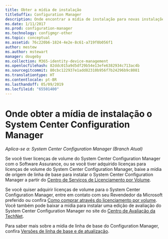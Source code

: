 ```yaml
---
title: Obter a mídia de instalação
titleSuffix: Configuration Manager
description: Onde encontrar a mídia de instalação para novas instalações do System Center Configuration Manager.
ms.date: 1/11/2017
ms.prod: configuration-manager
ms.technology: configmgr-other
ms.topic: conceptual
ms.assetid: 76c220b6-1824-4e2e-8c61-a719f0b056f1
author: mestew
ms.author: mstewart
manager: dougeby
ms.collection: M365-identity-device-management
ms.openlocfilehash: 82ddc015a9d5df29b54e13efe6382934c713ac4b
ms.sourcegitcommit: 80cbc122937e1add82310b956f7b24296b9c8081
ms.translationtype: HT
ms.contentlocale: pt-BR
ms.lasthandoff: 05/09/2019
ms.locfileid: "65501400"
---
```

# <a name="where-to-get-installation-media-for-system-center-configuration-manager"></a>Onde obter a mídia de instalação o System Center Configuration Manager

*Aplica-se a: System Center Configuration Manager (Branch Atual)*

Se você tiver licenças de volume do System Center Configuration Manager com o Software Assurance, ou se você tiver adquirido licenças para licenças de volume do System Center Configuration Manager, baixe a mídia de origem de linha de base para instalar o System Center Configuration Manager a partir do [Centro de Serviços de Licenciamento por Volume](https://www.microsoft.com/Licensing/servicecenter/default.aspx).   

Se você quiser adquirir licenças de volume para o System Center Configuration Manager, entre em contato com seu Revendedor da Microsoft preferido ou confira [Como comprar através do licenciamento por volume]( https://www.microsoft.com/Licensing/how-to-buy/how-to-buy.aspx). Você também pode baixar a mídia para instalar uma edição de avaliação do System Center Configuration Manager no site do [Centro de Avaliação da TechNet]( https://www.microsoft.com/en-us/evalcenter/evaluate-system-center-configuration-manager-and-endpoint-protection).

Para saber mais sobre a mídia de linha de base do Configuration Manager, confira [Versões de linha de base e de atualização](/sccm/core/servers/manage/updates#a-namebkmkbaselinesa-baseline-and-update-versions).
